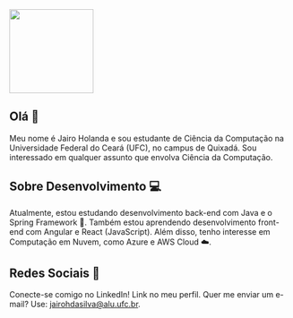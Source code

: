 <img src="https://media1.tenor.com/m/yrzeuODrBDYAAAAC/salesman-edit-after-effects-tik-tok-style-salesman-gong-yoo-noding.gif" width="150px" height="150px">

## Olá 👋

Meu nome é Jairo Holanda e sou estudante de Ciência da Computação na Universidade Federal do Ceará (UFC), no campus de Quixadá. Sou interessado em qualquer assunto que envolva Ciência da Computação.

## Sobre Desenvolvimento 💻

Atualmente, estou estudando desenvolvimento back-end com Java e o Spring Framework 🌱. Também estou aprendendo desenvolvimento front-end com Angular e React (JavaScript). Além disso, tenho interesse em Computação em Nuvem, como Azure e AWS Cloud ☁️.

## Redes Sociais 👥

Conecte-se comigo no LinkedIn! Link no meu perfil. Quer me enviar um e-mail? Use: [jairohdasilva@alu.ufc.br](mailto:jairohdasilva@alu.ufc.br).
